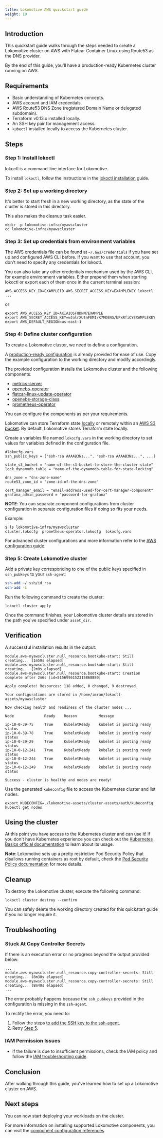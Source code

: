 ```yaml
---
title: Lokomotive AWS quickstart guide
weight: 10
---
```


## Introduction

This quickstart guide walks through the steps needed to create a Lokomotive cluster on AWS with
Flatcar Container Linux using Route53 as the DNS provider.

By the end of this guide, you'll have a production-ready Kubernetes cluster running on AWS.

## Requirements

* Basic understanding of Kubernetes concepts.
* AWS account and IAM credentials.
* AWS Route53 DNS Zone (registered Domain Name or delegated subdomain).
* Terraform v0.13.x installed locally.
* An SSH key pair for management access.
* `kubectl` installed locally to access the Kubernetes cluster.

## Steps

### Step 1: Install lokoctl

lokoctl is a command-line interface for Lokomotive.

To install `lokoctl`, follow the instructions in the [lokoctl installation](../installer/lokoctl.md)
guide.

### Step 2: Set up a working directory

It's better to start fresh in a new working directory, as the state of the cluster is stored in this
directory.

This also makes the cleanup task easier.

```console
mkdir -p lokomotive-infra/myawscluster
cd lokomotive-infra/myawscluster
```

### Step 3: Set up credentials from environment variables

The AWS credentials file can be found at `~/.aws/credentials` if you have set up and configured AWS
CLI before. If you want to use that account, you don't need to specify any credentials for lokoctl.

You can also take any other credentials mechanism used by the AWS CLI, for example environment
variables. Either prepend them when starting lokoctl or export each of them once in the current
terminal session:

```console
AWS_ACCESS_KEY_ID=EXAMPLEID AWS_SECRET_ACCESS_KEY=EXAMPLEKEY lokoctl ...
```
or

```console
export AWS_ACCESS_KEY_ID=AKIAIOSFODNN7EXAMPLE
export AWS_SECRET_ACCESS_KEY=wJalrXUtnFEMI/K7MDENG/bPxRfiCYEXAMPLEKEY
export AWS_DEFAULT_REGION=us-east-1
```

### Step 4: Define cluster configuration

To create a Lokomotive cluster, we need to define a configuration.

A [production-ready configuration](https://github.com/kinvolk/lokomotive/blob/v0.5.0/examples/aws-production/cluster.lokocfg) is already provided for ease of
use. Copy the example configuration to the working directory and modify accordingly.

The provided configuration installs the Lokomotive cluster and the following components:

* [metrics-server](../configuration-reference/components/metrics-server.md)
* [openebs-operator](../configuration-reference/components/openebs-operator.md)
* [flatcar-linux-update-operator](../configuration-reference/components/flatcar-linux-update-operator.md)
* [openebs-storage-class](../configuration-reference/components/openebs-storage-class.md)
* [prometheus-operator](../configuration-reference/components/prometheus-operator.md)

You can configure the components as per your requirements.

Lokomotive can store Terraform state [locally](../configuration-reference/backend/local.md)
or remotely within an [AWS S3 bucket](../configuration-reference/backend/s3.md). By default, Lokomotive
stores Terraform state locally.

Create a variables file named `lokocfg.vars` in the working directory to set values for variables
defined in the configuration file.

```console
#lokocfg.vars
ssh_public_keys = ["ssh-rsa AAAAB3Nz...", "ssh-rsa AAAAB3Nz...", ...]

state_s3_bucket = "name-of-the-s3-bucket-to-store-the-cluster-state"
lock_dynamodb_table = "name-of-the-dynamodb-table-for-state-locking"

dns_zone = "dns-zone-name"
route53_zone_id = "zone-id-of-the-dns-zone"

cert_manager_email = "email-address-used-for-cert-manager-component"
grafana_admin_password = "password-for-grafana"
```

**NOTE**: You can separate component configurations from cluster configuration in separate
configuration files if doing so fits your needs.

Example:
```console
$ ls lokomotive-infra/myawscluster
cluster.lokocfg  prometheus-operator.lokocfg  lokocfg.vars
```

For advanced cluster configurations and more information refer to the [AWS configuration
guide](../configuration-reference/platforms/aws.md).

### Step 5: Create Lokomotive cluster

Add a private key corresponding to one of the public keys specified in `ssh_pubkeys` to your `ssh-agent`:

```bash
ssh-add ~/.ssh/id_rsa
ssh-add -L
```

Run the following command to create the cluster:

```console
lokoctl cluster apply
```
Once the command finishes, your Lokomotive cluster details are stored in the path you've specified
under `asset_dir`.

## Verification

A successful installation results in the output:

```console
module.aws-myawscluster.null_resource.bootkube-start: Still creating... [1m50s elapsed]
module.aws-myawscluster.null_resource.bootkube-start: Still creating... [2m0s elapsed]
module.aws-myawscluster.null_resource.bootkube-start: Creation complete after 2m6s [id=5156996152315868880]

Apply complete! Resources: 118 added, 0 changed, 0 destroyed.

Your configurations are stored in /home/imran/lokoctl-assets/myawscluster

Now checking health and readiness of the cluster nodes ...

Node              Ready    Reason          Message

ip-10-0-39-75     True     KubeletReady    kubelet is posting ready status
ip-10-0-39-78     True     KubeletReady    kubelet is posting ready status
ip-10-0-39-29     True     KubeletReady    kubelet is posting ready status
ip-10-0-12-241    True     KubeletReady    kubelet is posting ready status
ip-10-0-12-244    True     KubeletReady    kubelet is posting ready status
ip-10-0-12-249    True     KubeletReady    kubelet is posting ready status

Success - cluster is healthy and nodes are ready!
```

Use the generated `kubeconfig` file to access the Kubernetes cluster and list nodes.

```console
export KUBECONFIG=./lokomotive-assets/cluster-assets/auth/kubeconfig
kubectl get nodes
```

## Using the cluster

At this point you have access to the Kubernetes cluster and can use it!
If you don't have Kubernetes experience you can check out the [Kubernetes
Basics official
documentation](https://kubernetes.io/docs/tutorials/kubernetes-basics/deploy-app/deploy-intro/)
to learn about its usage.

**Note**: Lokomotive sets up a pretty restrictive Pod Security Policy that
disallows running containers as root by default, check the [Pod Security Policy
documentation](../concepts/securing-lokomotive-cluster.md#cluster-wide-pod-security-policy)
for more details.

## Cleanup

To destroy the Lokomotive cluster, execute the following command:

```console
lokoctl cluster destroy --confirm
```

You can safely delete the working directory created for this quickstart guide if you no longer
require it.

## Troubleshooting

### Stuck At Copy Controller Secrets

If there is an execution error or no progress beyond the output provided below:

```console
...
module.aws-myawscluster.null_resource.copy-controller-secrets: Still creating... (8m30s elapsed)
module.aws-myawscluster.null_resource.copy-controller-secrets: Still creating... (8m40s elapsed)
...
```

The error probably happens because the `ssh_pubkeys` provided in the configuration is missing in the
`ssh-agent`.

To rectify the error, you need to:

1. Follow the steps [to add the SSH key to the
   ssh-agent](https://help.github.com/en/github/authenticating-to-github/generating-a-new-ssh-key-and-adding-it-to-the-ssh-agent#adding-your-ssh-key-to-the-ssh-agent).
2. Retry [Step 5](#step-5-create-lokomotive-cluster).

### IAM Permission Issues

  * If the failure is due to insufficient permissions, check the IAM policy and follow the [IAM troubleshooting guide](https://docs.aws.amazon.com/IAM/latest/UserGuide/troubleshoot.html).

## Conclusion

After walking through this guide, you've learned how to set up a Lokomotive cluster on AWS.

## Next steps

You can now start deploying your workloads on the cluster.

For more information on installing supported Lokomotive components, you can visit the [component
configuration references](../configuration-reference/components).
